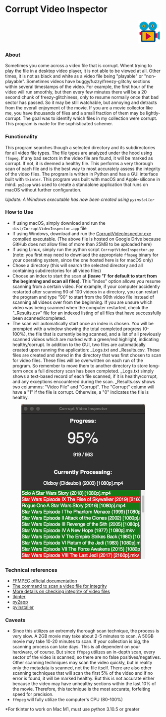 
# Corrupt Video Inspector


<p align="right">
  <img src="icon.png" width="75" height="75" />
</p>

### About
Sometimes you come across a video file that is corrupt. Whent trying to play the file in a desktop video player, it is not able to be viewed at all. Other times, it is not as black and white as a video file being "playable" or "non-playable". Sometimes videos have buggy/fuzzy/freezy-glitchy sections within several timestamps of the video. For example, the first hour of the video will run smoothly, but then every few minutes there will be a 20 second chunk of freezy-glitchiness, only to resume normally once that bad sector has passed. So it may be still watchable, but annoying and detracts from the overall enjoyment of the movie. If you are a movie collector like me, you have thousands of files and a small fraction of them may be lightly-corrupt. The goal was to identify which files in my collection were corrupt. This program is made for the sophisticated schemer. 

### Functionality
This program searches though a selected directory and its subdirectories for all video file types. The file types are analyzed under the hood using `ffmpeg`. If any bad sectors in the video file are found, it will be marked as corrupt. If not, it is deemed a healthy file. This performs a very thorough scan of each file and is the best way to most accurately assess the integrity of the video files. The program is written in Python and has a GUI interface built with `tkinter`. This program was built with macOS and Apple-silicone in mind. `py2app` was used to create a standalone application that runs on macOS without further configuration. 

*Update: A Windows executable has now been created using `pyinstaller`*

### How to Use
* If using macOS, simply download and run the `dist/CorruptVideoInspector.app` file
* If using Windows, download and run the [CorruptVideoInspector.exe](https://drive.google.com/file/d/107tgKjAzLsNOTk_kd7SAWRF79h_zl0Nn/view?usp=share_link) compiled executable. (The above file is hosted on Google Drive because GitHub does not allow files of more than 25MB to be uploaded here)
* If using Linux, simply run the python script `CorruptVideoInspector.py` (note: you first may need to downlaod the appropriate `ffmpeg` binary for your operating system, since the one hosted here is for macOS only)
* Chose a directory (this will search the selected directory and all containing subdirectories for all video files)
* Choose an index to start the scan at **(leave '1' for default to start from the beginning and scan all files)**. This "index" option allows you resume scanning from a certain video. For example, if your computer accidently restarted after scanning 90 of 100 videos in a directory, you can restart the program and type "90" to start from the 90th video file instead of scanning all videos over from the beginning. If you are unsure which video was being scanned when the computer restarted, check the "_Results.csv" file for an indexed listing of all files that have successfully been scanned/completed. 
* The scan will automatically start once an index is chosen. You will be prompted with a window showing the total completed progress (0-100%), the file that is currently being scanned, and a list of all previously scanned videos which are marked with a green/red highlight, indicating healthy/corrupt. In addition to the GUI, two files are automatically created upon running the application: _Logs.txt and _Results.csv. These files are created and stored in the directory that was first chosen to scan for video files. These files will be overwritten on each run of the program. So remember to move them to another directory to store long-term once a full directory scan has been completed. _Logs.txt simply shows a text-based record of each file scanned, if it is healthy/corrupt, and any exceptions encountered during the scan. _Results.csv shows two colummns: "Video File" and "Corrupt". The "Corrupt" column will have a "1" if the file is corrupt. Otherwise, a "0" indicates the file is healthy. 


<p align="center">
  <img src="assets/demo2.jpeg" />
</p>

### Technical references
* [FFMPEG official documentation](https://ffmpeg.org/ffmpeg.html)
* [The command to scan a video file for integrity](https://gist.github.com/ridvanaltun/8880ab207e5edc92a58608d466095dec)
* [More details on checking integrity of video files](https://superuser.com/questions/100288/how-can-i-check-the-integrity-of-a-video-file-avi-mpeg-mp4)
* [tkinter](https://docs.python.org/3/library/tkinter.html)
* [py2app](https://py2app.readthedocs.io/en/latest/#)
* [pyinstaller](https://pyinstaller.org/en/stable/)

### Caveats
* Since this utilizes an extremely thorough scan technique, the process is very slow. A 2GB movie may take about 2-5 minutes to scan. A 50GB movie may take 10-20 minutes to scan. If your collection is big, the scanning process can take days. This is all dependent on your hardware, of course. But since `ffmpeg` utilizes an in-depth scan, every sector of the video is scanned, so there are no false positives/negatives. Other scanning techniques may scan the video quickly, but in reality only the metadata is scanned, not the file itself. There are also other scanning techniques that will scan the first 5% of the video and if no error is found, it will be marked healthy. But this is not accurate either because the video may have unhealthy sections within the last 10% of the movie. Therefore, this technique is the most accurate, forfeiting speed for precision. 
* `ffmpeg` will fully utilize the computer's CPU (80-100%)

*For tkinter to work on Mac M1, must use python 3.10.5 or greater
